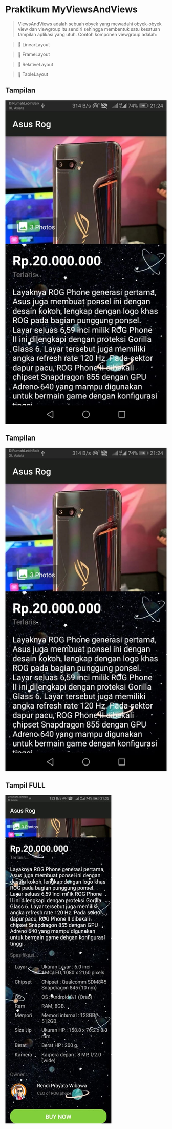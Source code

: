 # Praktikum MyViewsAndViews

> ViewsAndViews adalah sebuah obyek yang mewadahi obyek-obyek view dan
viewgroup itu sendiri sehingga membentuk satu kesatuan tampilan aplikasi yang utuh.
Contoh komponen viewgroup adalah:

>  LinearLayout

>  FrameLayout

>  RelativeLayout

>  TableLayout

## Tampilan 

![ALT TEXT](https://github.com/rendiwibawa/MyViewsAndViews/blob/master/atas.jpeg)

## Tampilan

![ALT TEXT](https://github.com/rendiwibawa/MyViewsAndViews/blob/master/atas.jpeg)

## Tampil FULL

![ALT TEXT](https://github.com/rendiwibawa/MyViewsAndViews/blob/master/full.jpeg)





